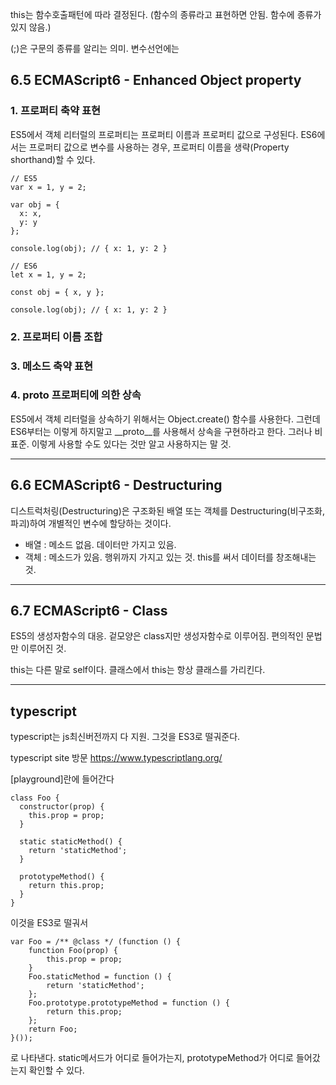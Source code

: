 this는 함수호출패턴에 따라 결정된다. (함수의 종류라고 표현하면 안됨. 함수에 종류가 있지 않음.)

(;)은 구문의 종류를 알리는 의미. 변수선언에는 

## 6.5 ECMAScript6 - Enhanced Object property

### 1. 프로퍼티 축약 표현

ES5에서 객체 리터럴의 프로퍼티는 프로퍼티 이름과 프로퍼티 값으로 구성된다. ES6에서는 프로퍼티 값으로 변수를 사용하는 경우, 프로퍼티 이름을 생략(Property shorthand)할 수 있다. 
```
// ES5
var x = 1, y = 2;

var obj = {
  x: x,
  y: y
};

console.log(obj); // { x: 1, y: 2 }

// ES6
let x = 1, y = 2;

const obj = { x, y };

console.log(obj); // { x: 1, y: 2 }
``` 

### 2. 프로퍼티 이름 조합

### 3. 메소드 축약 표현

### 4. __proto__ 프로퍼티에 의한 상속

ES5에서 객체 리터럴을 상속하기 위해서는 Object.create() 함수를 사용한다. 그런데 ES6부터는 이렇게 하지말고 \__proto__를 사용해서 상속을 구현하라고 한다. 그러나 비표준. 이렇게 사용할 수도 있다는 것만 알고 사용하지는 말 것.

---
## 6.6 ECMAScript6 - Destructuring

디스트럭처링(Destructuring)은 구조화된 배열 또는 객체를 Destructuring(비구조화, 파괴)하여 개별적인 변수에 할당하는 것이다. 

- 배열 : 메소드 없음. 데이터만 가지고 있음.
- 객체 : 메소드가 있음. 행위까지 가지고 있는 것. this를 써서 데이터를 창조해내는 것.




---

## 6.7 ECMAScript6 - Class

ES5의 생성자함수의 대응. 겉모양은 class지만 생성자함수로 이루어짐. 편의적인 문법만 이루어진 것. 

this는 다른 말로 self이다.
클래스에서 this는 항상 클래스를 가리킨다.

---
## typescript

typescript는 js최신버전까지 다 지원. 그것을 ES3로 떨궈준다. 

typescript site 방문
https://www.typescriptlang.org/

[playground]란에 들어간다
```
class Foo {
  constructor(prop) {
    this.prop = prop;
  }

  static staticMethod() {
    return 'staticMethod';
  }

  prototypeMethod() {
    return this.prop;
  }
}
```
이것을 ES3로 떨궈서
```
var Foo = /** @class */ (function () {
    function Foo(prop) {
        this.prop = prop;
    }
    Foo.staticMethod = function () {
        return 'staticMethod';
    };
    Foo.prototype.prototypeMethod = function () {
        return this.prop;
    };
    return Foo;
}());
```
로 나타낸다. static메서드가 어디로 들어가는지, prototypeMethod가 어디로 들어갔는지 확인할 수 있다.